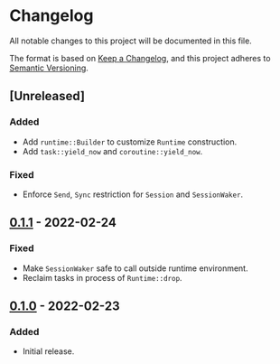 # Changelog

All notable changes to this project will be documented in this file.

The format is based on [Keep a Changelog](https://keepachangelog.com/en/1.0.0/),
and this project adheres to [Semantic Versioning](https://semver.org/spec/v2.0.0.html).

## [Unreleased]
### Added
- Add `runtime::Builder` to customize `Runtime` construction.
- Add `task::yield_now` and `coroutine::yield_now`.

### Fixed
- Enforce `Send`, `Sync` restriction for `Session` and `SessionWaker`.

## [0.1.1] - 2022-02-24
### Fixed
- Make `SessionWaker` safe to call outside runtime environment.
- Reclaim tasks in process of `Runtime::drop`.

## [0.1.0] - 2022-02-23
### Added
- Initial release.

[0.1.1]: https://github.com/kezhuw/stuck/compare/0.1.0...0.1.1
[0.1.0]: https://github.com/kezhuw/stuck/releases/tag/v0.1.0
